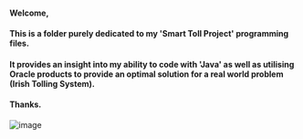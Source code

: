 #### Welcome,

#### This is a folder purely dedicated to my 'Smart Toll Project' programming files.

#### It provides an insight into my ability to code with 'Java' as well as utilising Oracle products to provide an optimal solution for a real world problem (Irish Tolling System).

#### Thanks.


![image](https://user-images.githubusercontent.com/36043248/60658760-c1a40b00-9e4b-11e9-98ca-3923fa3dfba6.jpg)


